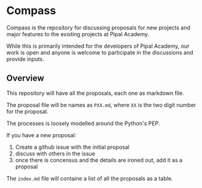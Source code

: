 # Compass

Compass is the repository for discussing proposals for new projects and major features to the existing projects at Pipal Academy.

While this is primarily intended for the developers of Pipal Academy, our work is open and anyone is welcome to participate in the discussions and provide inputs.

## Overview

This repository will have all the proposals, each one as markdown file.

The proposal file will be names as `PXX.md`, where `XX` is the two digit number for the proposal.


The processes is loosely modelled around the Python's PEP. 

If you have a new proposal: 

1. Create a github issue with the initial proposal
2. discuss with others in the issue
3. once there is concensus and the details are ironed out, add it as a proposal

The `index.md` file will containe a list of all the proposals as a table.
